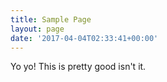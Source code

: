 ```yaml
---
title: Sample Page
layout: page
date: '2017-04-04T02:33:41+00:00'
---
```









Yo yo! This is pretty good isn't it.
